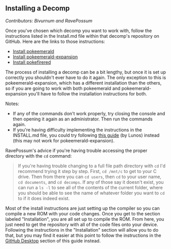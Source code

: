 ## Installing a Decomp
*Contributors: Bivurnum and RavePossum*

Once you've chosen which decomp you want to work with, follow the instructions listed in the Install.md file within that decomp's repository on GitHub. Here are the links to those instructions:
* [Install pokeemerald](https://github.com/pret/pokeemerald/blob/master/INSTALL.md)
* [Install pokeemerald-expansion](https://github.com/rh-hideout/pokeemerald-expansion/blob/master/INSTALL.md)
* [Install pokefirered](https://github.com/pret/pokefirered/blob/master/INSTALL.md)

The process of installing a decomp can be a bit lengthy, but once it is set up correctly you shouldn't ever have to do it again. The only exception to this is pokeemerald-expansion, which has a different installation than the others, so if you are going to work with both pokeemerald and pokeemerald-expansion you'll have to follow the installation instructions for both.

Notes:
* If any of the commands don't work properly, try closing the console and then opening it again as an administrator. Then run the commands again.
* If you're having difficulty implementing the instructions in the INSTALL.md file, you could try following [this guide](https://www.pokecommunity.com/threads/tutorial-how-to-build-the-pok%C3%A9mon-gba-decomps-using-wsl-win10.432351/) (by Lunos) instead (this may not work for pokeemerald-expansion).

RavePossum's advice if you're having trouble accessing the proper directory with the `cd` command:
> If you're having trouble changing to a full file path directory with `cd` I'd recommend trying it step by step. First, `cd /mnt/c` to get to your C drive. Then from there you can `cd users`, then `cd` to your user name,  `cd documents`, and `cd decomps`. If any of those say it doesn't exist, you can run a `ls -l` to see all of the contents of the current folder, where you should be able to see the name of whatever folder you want to `cd` to if it does indeed exist.

Most of the install instructions are just setting up the compiler so you can compile a new ROM with your code changes. Once you get to the section labeled "Installation", you are all set up to compile the ROM. From here, you just need to get the repository with all of the code files onto your device. Following the instructions in the "Installation" section will allow you to do that, but you may find it easier at this point to follow the instructions in the [GitHub Desktop](https://github.com/Bivurnum/decomps-resources/wiki/GitHub-Desktop) section of this guide instead.
